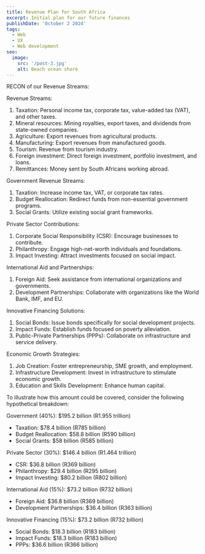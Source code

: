 ```yaml
---
title: Revenue Plan for South Africa
excerpt: Initial plan for our future finances
publishDate: 'October 2 2024'
tags:
  - Web
  - UX
  - Web development
seo:
  image:
    src: '/post-3.jpg'
    alt: Beach ocean shore
---
```


RECON of our Revenue Streams: 

Revenue Streams:

1. Taxation: Personal income tax, corporate tax, value-added tax (VAT), and other taxes.
2. Mineral resources: Mining royalties, export taxes, and dividends from state-owned companies.
3. Agriculture: Export revenues from agricultural products.
4. Manufacturing: Export revenues from manufactured goods.
5. Tourism: Revenue from tourism industry.
6. Foreign investment: Direct foreign investment, portfolio investment, and loans.
7. Remittances: Money sent by South Africans working abroad.



Government Revenue Streams:

1. Taxation: Increase income tax, VAT, or corporate tax rates.
2. Budget Reallocation: Redirect funds from non-essential government programs.
3. Social Grants: Utilize existing social grant frameworks.

Private Sector Contributions:

1. Corporate Social Responsibility (CSR): Encourage businesses to contribute.
2. Philanthropy: Engage high-net-worth individuals and foundations.
3. Impact Investing: Attract investments focused on social impact.

International Aid and Partnerships:

1. Foreign Aid: Seek assistance from international organizations and governments.
2. Development Partnerships: Collaborate with organizations like the World Bank, IMF, and EU.

Innovative Financing Solutions:

1. Social Bonds: Issue bonds specifically for social development projects.
2. Impact Funds: Establish funds focused on poverty alleviation.
3. Public-Private Partnerships (PPPs): Collaborate on infrastructure and service delivery.

Economic Growth Strategies:

1. Job Creation: Foster entrepreneurship, SME growth, and employment.
2. Infrastructure Development: Invest in infrastructure to stimulate economic growth.
3. Education and Skills Development: Enhance human capital.

To illustrate how this amount could be covered, consider the following hypothetical breakdown:

Government (40%): $195.2 billion (R1.955 trillion)

- Taxation: $78.4 billion (R785 billion)
- Budget Reallocation: $58.8 billion (R590 billion)
- Social Grants: $58 billion (R585 billion)

Private Sector (30%): $146.4 billion (R1.464 trillion)

- CSR: $36.8 billion (R369 billion)
- Philanthropy: $29.4 billion (R295 billion)
- Impact Investing: $80.2 billion (R802 billion)

International Aid (15%): $73.2 billion (R732 billion)

- Foreign Aid: $36.8 billion (R369 billion)
- Development Partnerships: $36.4 billion (R363 billion)

Innovative Financing (15%): $73.2 billion (R732 billion)

- Social Bonds: $18.3 billion (R183 billion)
- Impact Funds: $18.3 billion (R183 billion)
- PPPs: $36.6 billion (R366 billion)

